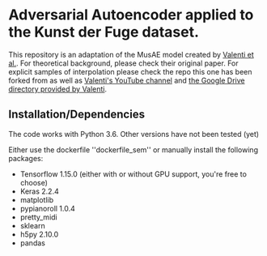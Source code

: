 # Adversarial Autoencoder applied to the Kunst der Fuge dataset.

This repository is an adaptation of the MusAE model created by [Valenti et al.](https://arxiv.org/abs/2001.05494). For theoretical background, please check their original paper.
For explicit samples of interpolation please check the repo this one has been forked from as well as [Valenti's YouTube channel](https://www.youtube.com/playlist?list=PLxrPCQsIK9XVVpTIun9meuPcOdWaG-aSg) and [the Google Drive directory provided by Valenti](https://drive.google.com/open?id=1fr16B2MGVAtyk3W4D3SgI2Z983lKCE2U).

## Installation/Dependencies

The code works with Python 3.6. Other versions have not been tested (yet)

Either use the dockerfile ''dockerfile_sem'' or manually install the following packages:
- Tensorflow 1.15.0 (either with or without GPU support, you're free to choose)
- Keras 2.2.4
- matplotlib
- pypianoroll 1.0.4
- pretty_midi
- sklearn
- h5py 2.10.0
- pandas

